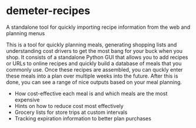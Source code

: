 # demeter-recipes
A standalone tool for quickly importing recipe information from the web and planning menus

This is a tool for quickly planning meals, generating shopping lists and understanding cost drivers to get the most bang for your buck when you shop. It consists of a standalone Python GUI that allows you to add recipes or URLs to online recipes and quickly build a database of meals that you commonly use. Once these recipes are assembled, you can quckly enter these meals into a plan over multiple weeks into the future. After this is done, you can see a range of nice outputs based on your meal planning.

* How cost-effective each meal is and which meals are the most expensive
* Hints on how to reduce cost most effectively
* Grocery lists for store trips at custom intervals
* Tracking expiration information to better plan purchases
